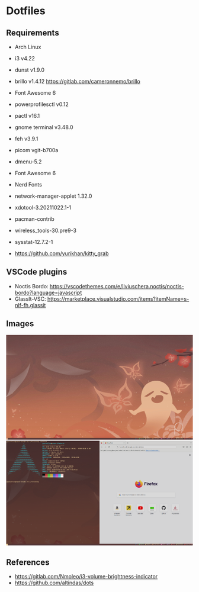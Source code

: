 # Dotfiles

## Requirements

- Arch Linux
- i3 v4.22
- dunst v1.9.0
- brillo v1.4.12 https://gitlab.com/cameronnemo/brillo
- Font Awesome 6
- powerprofilesctl v0.12
- pactl v16.1
- gnome terminal v3.48.0
- feh v3.9.1
- picom vgit-b700a
- dmenu-5.2
- Font Awesome 6
- Nerd Fonts
- network-manager-applet 1.32.0
- xdotool-3.20211022.1-1
- pacman-contrib
- wireless_tools-30.pre9-3
- sysstat-12.7.2-1

- https://github.com/yurikhan/kitty_grab

## VSCode plugins
- Noctis Bordo: https://vscodethemes.com/e/liviuschera.noctis/noctis-bordo?language=javascript
- GlassIt-VSC: https://marketplace.visualstudio.com/items?itemName=s-nlf-fh.glassit


## Images
![image](./images/1.png)
![image](./images/2.png)

## References

- https://gitlab.com/Nmoleo/i3-volume-brightness-indicator
- https://github.com/altindas/dots
